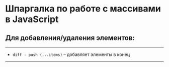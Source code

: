# Шпаргалка по работе с массивами в JavaScript


## Для добавления/удаления элементов: 

***
* ```diff - push (...items)``` – добавляет элементы в конец

***
